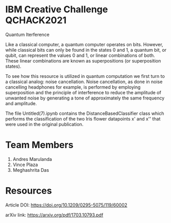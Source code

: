# IBM Creative Challenge QCHACK2021

Quantum Iterference

Like a classical computer, a quantum computer operates on bits. However, while classical bits can only be found in the states 0 and 1, a quantum bit, or qubit, can represent the values 0 and 1, or linear combinations of both. These linear combinations are known as superpositions (or superposition states).

To see how this resource is utilized in quantum computation we first turn to a classical analog: noise cancellation. Noise cancellation, as done in noise cancelling headphones for example, is performed by employing superposition and the principle of interference to reduce the amplitude of unwanted noise by generating a tone of approximately the same frequency and amplitude.

The file Untitled(7).ipynb contains the DistanceBasedClassifier class which performs the classification of the two Iris flower datapoints x' and x'' that were used in the original publication.

# Team Members
1. Andres Marulanda
2. Vince Plaza
3. Meghashrita Das

# Resources
Article DOI: https://doi.org/10.1209/0295-5075/119/60002

arXiv link: https://arxiv.org/pdf/1703.10793.pdf
